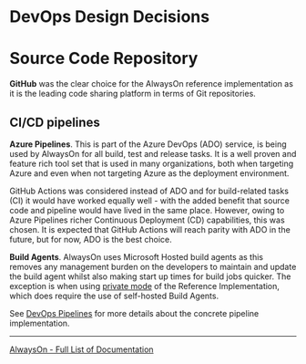 # DevOps Design Decisions

# Source Code Repository

**GitHub** was the clear choice for the AlwaysOn reference implementation as it is the leading code sharing platform in terms of Git repositories.

## CI/CD pipelines

**Azure Pipelines**. This is part of the Azure DevOps (ADO) service, is being used by AlwaysOn for all build, test and release tasks. It is a well proven and feature rich tool set that is used in many organizations, both when targeting Azure and even when not targeting Azure as the deployment environment.

GitHub Actions was considered instead of ADO and for build-related tasks (CI) it would have worked equally well - with the added benefit that source code and pipeline would have lived in the same place. However, owing to Azure Pipelines richer Continuous Deployment (CD) capabilities, this was chosen. It is expected that GitHub Actions will reach parity with ADO in the future, but for now, ADO is the best choice.

**Build Agents**. AlwaysOn uses Microsoft Hosted build agents as this removes any management burden on the developers to maintain and update the build agent whilst also making start up times for build jobs quicker. The exception is when using [private mode](/docs/reference-implementation/Getting-Started-Private-Mode.md) of the Reference Implementation, which does require the use of self-hosted Build Agents.

See [DevOps Pipelines](/.ado/pipelines/README.md) for more details about the concrete pipeline implementation.

---
[AlwaysOn - Full List of Documentation](/docs/README.md)
